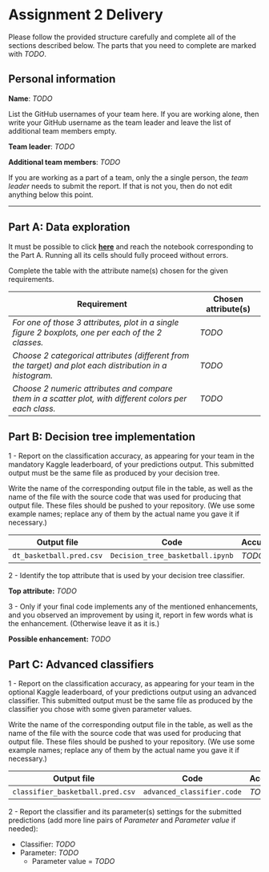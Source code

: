 # Assignment 2 Delivery

Please follow the provided structure carefully and complete all of the sections described below. The parts that you need to complete are marked with *TODO*.

## Personal information

**Name**: *TODO*

List the GitHub usernames of your team here. If you are working alone, then write your GitHub username as the team leader and leave the list of additional team members empty.

**Team leader**: *TODO*

**Additional team members**: *TODO*

If you are working as a part of a team, only the a single person, the *team leader* needs to submit the report. If that is not you, then do not edit anything below this point.

----

## Part A: Data exploration

It must be possible to click **[here](1_Exploring_data.ipynb)** and reach the notebook corresponding to the Part A.  Running all its cells should fully proceed without errors.

Complete the table with the attribute name(s) chosen for the given requirements.

| **Requirement** | **Chosen attribute(s)** |
| -- | -- |
| *For one of those 3 attributes, plot in a single figure 2 boxplots, one per each of the 2 classes.* | *TODO* |
| *Choose 2 categorical attributes (different from the target) and plot each distribution in a histogram.* | *TODO* |
| *Choose 2 numeric attributes and compare them in a scatter plot, with different colors per each class.* | *TODO* |


## Part B: Decision tree implementation

1 - Report on the classification accuracy, as appearing for your team in the mandatory Kaggle leaderboard, of your predictions output. This submitted output must be the same file as produced by your decision tree.

Write the name of the corresponding output file in the table, as well as the name of the file with the source code that was used for producing that output file. These files should be pushed to your repository. (We use some example names; replace any of them by the actual name you gave it if necessary.)


| **Output file** | **Code** | **Accuracy** |
| -- | -- | -- |
| `dt_basketball.pred.csv` | `Decision_tree_basketball.ipynb` | *TODO* |

2 - Identify the top attribute that is used by your decision tree classifier.

**Top attribute:** *TODO*

3 - Only if your final code implements any of the mentioned enhancements, and you observed an improvement by using it, report in few words what is the enhancement. (Otherwise leave it as it is.)

**Possible enhancement:** *TODO*


## Part C: Advanced classifiers

1 - Report on the classification accuracy, as appearing for your team in the optional Kaggle leaderboard, of your predictions output using an advanced classifier. This submitted output must be the same file as produced by the classifier you chose with some given parameter values.

Write the name of the corresponding output file in the table, as well as the name of the file with the source code that was used for producing that output file. These files should be pushed to your repository. (We use some example names; replace any of them by the actual name you gave it if necessary.)


| **Output file** | **Code** | **Accuracy** |
| -- | -- | -- |
| `classifier_basketball.pred.csv` | `advanced_classifier.code` | *TODO* |


2 - Report the classifier and its parameter(s) settings for the submitted predictions (add more line pairs of *Parameter* and *Parameter value* if needed):
  - Classifier: *TODO*
  - Parameter: *TODO*
    - Parameter value = *TODO*
